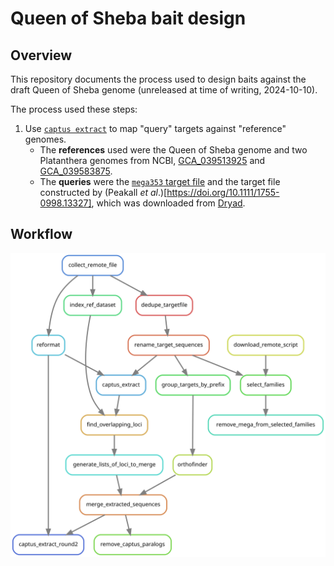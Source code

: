 # Queen of Sheba bait design

## Overview

This repository documents the process used to design baits against the draft
Queen of Sheba genome (unreleased at time of writing, 2024-10-10).

The process used these steps:

1. Use [`captus extract`](https://github.com/edgardomortiz/Captus) to map
   "query" targets against "reference" genomes.
    - The **references** used were the Queen of Sheba genome and two
      Platanthera genomes from NCBI,
      [GCA_039513925](https://ftp.ncbi.nlm.nih.gov/genomes/all/GCA/039/513/925/GCA_039513925.1_PZIJ_v1.0/GCA_039513925.1_PZIJ_v1.0_genomic.fna.gz")
      and
      [GCA_039583875](https://ftp.ncbi.nlm.nih.gov/genomes/all/GCA/039/583/875/GCA_039583875.1_PGUA_v1.0/GCA_039583875.1_PGUA_v1.0_genomic.fna.gz).
    - The **queries** were the [`mega353` target file](https://github.com/chrisjackson-pellicle/NewTargets) and the target file constructed by (Peakall *et al*.)[https://doi.org/10.1111/1755-0998.13327], which was downloaded from [Dryad](https://doi.org/10.5061/dryad.z08kprrbj).


## Workflow

![](assets/graph.svg)

